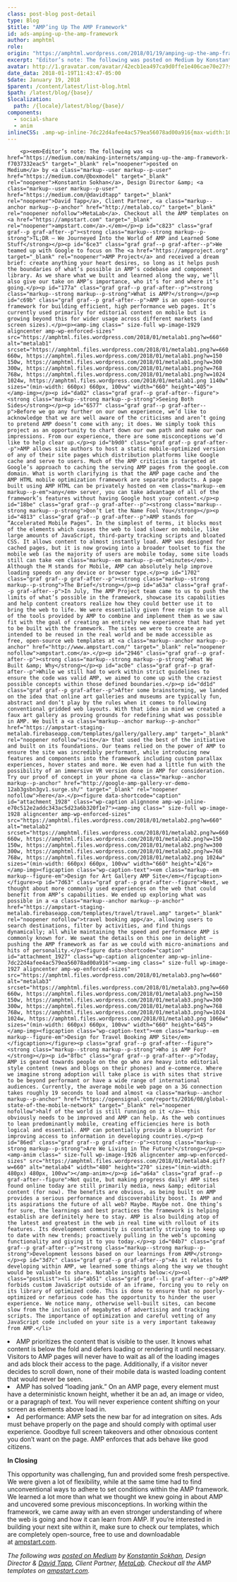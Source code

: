 ```yaml
---
class: post-blog post-detail
type: Blog
$title: "AMP’ing Up The AMP Framework"
id: ads-amping-up-the-amp-framework
author: amphtml
role: 
origin: "https://amphtml.wordpress.com/2018/01/19/amping-up-the-amp-framework/amp/"
excerpt: "Editor’s note: The following was posted on Medium by Konstantin Sokhan, Design Director &#38; David Tapp, Client Partner, MetaLab. Checkout all the AMP templates on ampstart.com. TL;DR — We Journeyed Into the World of AMP and Learned Some Stuff We teamed up with Google to focus on The AMP Project and received a dream brief: create anything your heart desires, so long [&#8230;]"
avatar: http://1.gravatar.com/avatar/42ecb1ea497ca9d0ffe1e406cae70e27?s=96&d=identicon&r=G
date_data: 2018-01-19T11:43:47-05:00
$date: January 19, 2018
$parent: /content/latest/list-blog.html
$path: /latest/blog/{base}/
$localization:
  path: /{locale}/latest/blog/{base}/
components:
  - social-share
  - anim
inlineCSS: .amp-wp-inline-7dc22d4afee4ac579ea56078ad00a916{max-width:1066px;}.amp-wp-inline-e70c512e2addc343ac5d23a6b320f1e7{max-width:1024px;}
---
```


<div class="amp-wp-article-content">

		<p><em>Editor’s note: The following was <a href="https://medium.com/making-internets/amping-up-the-amp-framework-f7037332eac5" target="_blank" rel="noopener">posted on Medium</a> by <a class="markup--user markup--p-user" href="https://medium.com/@boxmodel" target="_blank" rel="noopener">Konstantin Sokhan</a>, Design Director &amp; <a class="markup--user markup--p-user" href="https://medium.com/@davidtapp" target="_blank" rel="noopener">David Tapp</a>, Client Partner, <a class="markup--anchor markup--p-anchor" href="http://metalab.co/" target="_blank" rel="noopener nofollow">MetaLab</a>. Checkout all the AMP templates on <a href="https://ampstart.com" target="_blank" rel="noopener">ampstart.com</a>.</em></p><p id="c823" class="graf graf--p graf-after--p"><strong class="markup--strong markup--p-strong">TL;DR — We Journeyed Into the World of AMP and Learned Some Stuff</strong></p><p id="6ce3" class="graf graf--p graf-after--p">We teamed up with Google to focus on The <a href="https://ampproject.org" target="_blank" rel="noopener">AMP Project</a> and received a dream brief: create anything your heart desires, so long as it helps push the boundaries of what’s possible in AMP’s codebase and component library. As we share what we built and learned along the way, we’ll also give our take on AMP’s importance, who it’s for and where it’s going.</p><p id="177a" class="graf graf--p graf-after--p"><strong class="markup--strong markup--p-strong">What is AMP?</strong></p><p id="c69b" class="graf graf--p graf-after--p">AMP is an open-source framework for building efficient, high performance web pages. It’s currently used primarily for editorial content on mobile but is growing beyond this for wider usage across different markets (and screen sizes).</p><p><amp-img class=" size-full wp-image-1929 aligncenter amp-wp-enforced-sizes" src="https://amphtml.files.wordpress.com/2018/01/metalab1.png?w=660" alt="metalab1" srcset="https://amphtml.files.wordpress.com/2018/01/metalab1.png?w=660 660w, https://amphtml.files.wordpress.com/2018/01/metalab1.png?w=150 150w, https://amphtml.files.wordpress.com/2018/01/metalab1.png?w=300 300w, https://amphtml.files.wordpress.com/2018/01/metalab1.png?w=768 768w, https://amphtml.files.wordpress.com/2018/01/metalab1.png?w=1024 1024w, https://amphtml.files.wordpress.com/2018/01/metalab1.png 1140w" sizes="(min-width: 660px) 660px, 100vw" width="660" height="405"></amp-img></p><p id="da02" class="graf graf--p graf-after--figure"><strong class="markup--strong markup--p-strong">Seeing Both Sides</strong></p><p id="6577" class="graf graf--p graf-after--p">Before we go any further on our own experience, we’d like to acknowledge that we are well aware of the criticisms and aren’t going to pretend AMP doesn’t come with any; it does. We simply took this project as an opportunity to chart down our own path and make our own impressions. From our experience, there are some misconceptions we’d like to help clear up.</p><p id="b9d0" class="graf graf--p graf-after--p">AMP allows site authors to host a static mobile-optimized version of any of their site pages which distribution platforms like Google cache and serve to users. Much of the AMP criticism is targeted at Google’s approach to caching the serving AMP pages from the google.com domain. What is worth clarifying is that the AMP page cache and the AMP HTML mobile optimization framework are separate products. A page built using AMP HTML can be privately hosted on <em class="markup--em markup--p-em">any</em> server, you can take advantage of all of the framework’s features without having Google host your content.</p><p id="18be" class="graf graf--p graf-after--p"><strong class="markup--strong markup--p-strong">Don’t Let the Name Fool You</strong></p><p id="4813" class="graf graf--p graf-after--p">AMP stands for “Accelerated Mobile Pages”. In the simplest of terms, it blocks most of the elements which causes the web to load slower on mobile, like large amounts of JavaScript, third-party tracking scripts and bloated CSS. It allows content to almost instantly load. AMP was designed for cached pages, but it is now growing into a broader toolset to fix the mobile web (as the majority of users are mobile today, some site loads still can take <em class="markup--em markup--p-em">minutes</em>). Although the M stands for Mobile, AMP can absolutely help improve loading speeds on any device or browser type.</p><p id="1702" class="graf graf--p graf-after--p"><strong class="markup--strong markup--p-strong">The Brief</strong></p><p id="a63a" class="graf graf--p graf-after--p">In July, The AMP Project team came to us to push the limits of what’s possible in the framework, showcase its capabilities and help content creators realize how they could better use it to bring the web to life. We were essentially given free reign to use all of the tools provided by AMP to combine and implement them as we saw fit with the goal of creating an entirely new experience that had yet to be built with the framework. The sites we were to create are intended to be reused in the real world and be made accessible as free, open-source web templates at <a class="markup--anchor markup--p-anchor" href="http://www.ampstart.com/" target="_blank" rel="noopener nofollow">ampstart.com</a>.</p><p id="2946" class="graf graf--p graf-after--p"><strong class="markup--strong markup--p-strong">What We Built &amp; Why</strong></p><p id="ac0e" class="graf graf--p graf-after--p">While we still had to work within strict guidelines to ensure the code was valid AMP, we aimed to come up with the craziest possible concepts within those defined boundaries.</p><p id="dd1d" class="graf graf--p graf-after--p">After some brainstorming, we landed on the idea that online art galleries and museums are typically fun, abstract and don’t play by the rules when it comes to following conventional gridded web layouts. With that idea in mind we created a faux art gallery as proving grounds for redefining what was possible in AMP. We built a <a class="markup--anchor markup--p-anchor" href="https://ampstart-staging-metalab.firebaseapp.com/templates/gallery/gallery.amp" target="_blank" rel="noopener nofollow">site</a> that used the best of the initiative and built on its foundations. Our teams relied on the power of AMP to ensure the site was incredibly performant, while introducing new features and components into the framework including custom parallax experiences, hover states and more. We even had a little fun with the possibility of an immersive VR version done in AMP for consideration. Try our proof of concept in your phone <a class="markup--anchor markup--p-anchor" href="http://google-amp-gallery-vr-demo-12ab3gsbn3gv1.surge.sh/" target="_blank" rel="noopener nofollow">here</a>.</p><figure data-shortcode="caption" id="attachment_1928" class="wp-caption alignnone amp-wp-inline-e70c512e2addc343ac5d23a6b320f1e7"><amp-img class=" size-full wp-image-1928 aligncenter amp-wp-enforced-sizes" src="https://amphtml.files.wordpress.com/2018/01/metalab2.png?w=660" alt="metalab2" srcset="https://amphtml.files.wordpress.com/2018/01/metalab2.png?w=660 660w, https://amphtml.files.wordpress.com/2018/01/metalab2.png?w=150 150w, https://amphtml.files.wordpress.com/2018/01/metalab2.png?w=300 300w, https://amphtml.files.wordpress.com/2018/01/metalab2.png?w=768 768w, https://amphtml.files.wordpress.com/2018/01/metalab2.png 1024w" sizes="(min-width: 660px) 660px, 100vw" width="660" height="426"></amp-img><figcaption class="wp-caption-text"><em class="markup--em markup--figure-em">Design for Art Gallery AMP Site</em></figcaption></figure><p id="7d63" class="graf graf--p graf-after--figure">Next, we thought about more commonly used experiences on the web that could benefit from AMP’s capabilities. We ended up exploring what was possible in a <a class="markup--anchor markup--p-anchor" href="https://ampstart-staging-metalab.firebaseapp.com/templates/travel/travel.amp" target="_blank" rel="noopener nofollow">travel booking app</a>, allowing users to search destinations, filter by activities, and find things dynamically; all while maintaining the speed and performance AMP is commonly known for. We sweat the details on this one in delight — pushing the AMP framework as far as we could with micro-animations and hits of personality.</p><figure data-shortcode="caption" id="attachment_1927" class="wp-caption aligncenter amp-wp-inline-7dc22d4afee4ac579ea56078ad00a916"><amp-img class=" size-full wp-image-1927 aligncenter amp-wp-enforced-sizes" src="https://amphtml.files.wordpress.com/2018/01/metalab3.png?w=660" alt="metalab3" srcset="https://amphtml.files.wordpress.com/2018/01/metalab3.png?w=660 660w, https://amphtml.files.wordpress.com/2018/01/metalab3.png?w=150 150w, https://amphtml.files.wordpress.com/2018/01/metalab3.png?w=300 300w, https://amphtml.files.wordpress.com/2018/01/metalab3.png?w=768 768w, https://amphtml.files.wordpress.com/2018/01/metalab3.png?w=1024 1024w, https://amphtml.files.wordpress.com/2018/01/metalab3.png 1066w" sizes="(min-width: 660px) 660px, 100vw" width="660" height="645"></amp-img><figcaption class="wp-caption-text"><em class="markup--em markup--figure-em">Design for Travel Booking AMP Site</em></figcaption></figure><p class="graf graf--p graf-after--figure"><strong class="markup--strong markup--p-strong">Who is AMP For?</strong></p><p id="8fbc" class="graf graf--p graf-after--p">Today, AMP is geared towards people on the go who are heavy into editorial style content (news and blogs on their phones) and e-commerce. Where we imagine strong adoption will take place is with sites that strive to be beyond performant or have a wide range of international audiences. Currently, the average mobile web page on a 3G connection takes roughly 19 seconds to load and almost <a class="markup--anchor markup--p-anchor" href="https://opensignal.com/reports/2016/08/global-state-of-the-mobile-network" target="_blank" rel="noopener nofollow">half of the world is still running on it </a>— this obviously needs to be improved and AMP can help. As the web continues to lean predominantly mobile, creating efficiencies here is both logical and essential. AMP can potentially provide a blueprint for improving access to information in developing countries.</p><p id="86ed" class="graf graf--p graf-after--p"><strong class="markup--strong markup--p-strong">Are We Living in The Future?</strong></p><p><amp-anim class=" size-full wp-image-1926 aligncenter amp-wp-enforced-sizes" src="https://amphtml.files.wordpress.com/2018/01/metalab4.gif?w=660" alt="metalab4" width="480" height="270" sizes="(min-width: 480px) 480px, 100vw"></amp-anim></p><p id="a64a" class="graf graf--p graf-after--figure">Not quite, but making progress daily! AMP sites found online today are still primarily media, news &amp; editorial content (for now). The benefits are obvious, as being built on AMP provides a serious performance and discoverability boost. Is AMP and its aspirations the future of all web? Maybe. Maybe not. One thing’s for sure, the learnings and best practices the framework is helping establish are definitely here to stay. AMP is also building atop of the latest and greatest in the web in real time with rollout of its features. Its development community is constantly striving to keep up to date with new trends; proactively pulling in the web’s upcoming functionality and giving it to you today.</p><p id="04b7" class="graf graf--p graf-after--p"><strong class="markup--strong markup--p-strong">Development lessons based on our learnings from AMP</strong></p><p id="3d7c" class="graf graf--p graf-after--p">As it relates to developing within AMP, we learned some things along the way we thought would be valuable to share. Notable insights below:</p><ol class="postList"><li id="ab51" class="graf graf--li graf-after--p">AMP forbids custom JavaScript outside of an iframe, forcing you to rely on its library of optimized code. This is done to ensure that no poorly-optimized or nefarious code has the opportunity to hinder the user experience. We notice many, otherwise well-built sites, can become slow from the inclusion of megabytes of advertising and tracking scripts. The importance of optimization and careful vetting of any JavaScript code included on your site is a very important takeaway from AMP.</li>
<li id="8599" class="graf graf--li graf-after--li">AMP prioritizes the content that is visible to the user. It knows what content is below the fold and defers loading or rendering it until necessary. Visitors to AMP pages will never have to wait as all of the loading images and ads block their access to the page. Additionally, if a visitor never decides to scroll down, none of their mobile data is wasted loading content that would never be seen.</li>
<li id="aebd" class="graf graf--li graf-after--li">AMP has solved “loading jank.” On an AMP page, every element must have a deterministic known height, whether it be an ad, an image or video, or a paragraph of text. You will never experience content shifting on your screen as elements above load in.</li>
<li id="3175" class="graf graf--li graf-after--li">Ad performance: AMP sets the new bar for ad integration on sites. Ads must behave properly on the page and should comply with optimal user experience. Goodbye full screen takeovers and other obnoxious content you don’t want on the page. AMP enforces that ads behave like good citizens.</li>
</ol><p id="95a3" class="graf graf--p graf-after--li"><strong class="markup--strong markup--p-strong">In Closing</strong></p><p id="9763" class="graf graf--p graf-after--p graf--trailing">This opportunity was challenging, fun and provided some fresh perspective. We were given a lot of flexibility, while at the same time had to find unconventional ways to adhere to set conditions within the AMP framework. We learned a lot more than what we thought we knew going in about AMP and uncovered some previous misconceptions. In working within the framework, we came away with an even stronger understanding of where the web is going and how it can learn from AMP. If you’re interested in building your next site within it, make sure to check our templates, which are completely open-source, free to use and downloadable at <a class="markup--anchor markup--p-anchor" href="http://ampstart.com/" target="_blank" rel="noopener nofollow">ampstart.com</a>.</p><p><em>The following was <a href="https://medium.com/making-internets/amping-up-the-amp-framework-f7037332eac5" target="_blank" rel="noopener">posted on Medium</a> by <a class="markup--user markup--p-user" href="https://medium.com/@boxmodel" target="_blank" rel="noopener">Konstantin Sokhan</a>, Design Director &amp; <a class="markup--user markup--p-user" href="https://medium.com/@davidtapp" target="_blank" rel="noopener">David Tapp</a>, Client Partner, <a class="markup--anchor markup--p-anchor" href="http://metalab.co/" target="_blank" rel="noopener nofollow">MetaLab</a>. Checkout all the AMP templates on <a href="https://ampstart.com" target="_blank" rel="noopener">ampstart.com</a>.</em></p>	</div>

	

</div>

